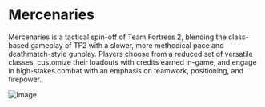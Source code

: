 # Mercenaries
Mercenaries is a tactical spin-off of Team Fortress 2, blending the class-based gameplay of TF2 with a slower, more methodical pace and deathmatch-style gunplay. Players choose from a reduced set of versatile classes, customize their loadouts with credits earned in-game, and engage in high-stakes combat with an emphasis on teamwork, positioning, and firepower.

![Image](https://github.com/user-attachments/assets/6facf15e-64db-4099-bf44-37e34704f218)
